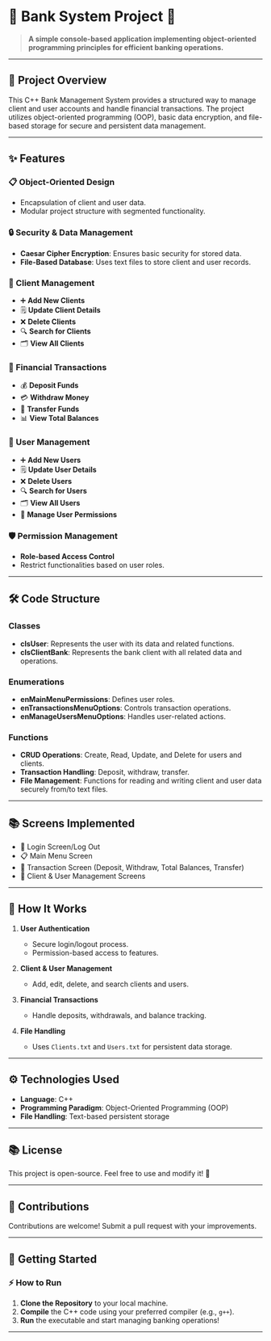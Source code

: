 # 🏦 Bank System Project 💼

> **A simple console-based application implementing object-oriented programming principles for efficient banking operations.**

---

## 🌟 Project Overview

This C++ Bank Management System provides a structured way to manage client and user accounts and handle financial transactions. The project utilizes object-oriented programming (OOP), basic data encryption, and file-based storage for secure and persistent data management.

---

## ✨ Features

### 📋 Object-Oriented Design
- Encapsulation of client and user data.
- Modular project structure with segmented functionality.

### 🔒 Security & Data Management
- **Caesar Cipher Encryption**: Ensures basic security for stored data.
- **File-Based Database**: Uses text files to store client and user records.

### 👥 Client Management
- ➕ **Add New Clients**
- 🗒️ **Update Client Details**
- ❌ **Delete Clients**
- 🔍 **Search for Clients**
- 🗂 **View All Clients**

### 💸 Financial Transactions
- 💰 **Deposit Funds**
- 💳 **Withdraw Money**
- 🔄 **Transfer Funds**
- 📊 **View Total Balances**

### 🤝 User Management
- ➕ **Add New Users**
- 🗒️ **Update User Details**
- ❌ **Delete Users**
- 🔍 **Search for Users**
- 🗂 **View All Users**
- 🔐 **Manage User Permissions**

### 🛡️ Permission Management
- **Role-based Access Control**
- Restrict functionalities based on user roles.

---

## 🛠️ Code Structure

### Classes
- **clsUser**: Represents the user with its data and related functions.
- **clsClientBank**: Represents the bank client with all related data and operations.

### Enumerations
- **enMainMenuPermissions**: Defines user roles.
- **enTransactionsMenuOptions**: Controls transaction operations.
- **enManageUsersMenuOptions**: Handles user-related actions.

### Functions
- **CRUD Operations**: Create, Read, Update, and Delete for users and clients.
- **Transaction Handling**: Deposit, withdraw, transfer.
- **File Management**: Functions for reading and writing client and user data securely from/to text files.

---

## 📚 Screens Implemented
- 🔐 Login Screen/Log Out 
- 📋 Main Menu Screen
- 💸 Transaction Screen (Deposit, Withdraw, Total Balances, Transfer)
- 📅 Client & User Management Screens

---

## 🔧 How It Works

1. **User Authentication**
   - Secure login/logout process.
   - Permission-based access to features.

2. **Client & User Management**
   - Add, edit, delete, and search clients and users.
   
3. **Financial Transactions**
   - Handle deposits, withdrawals, and balance tracking.
   
4. **File Handling**
   - Uses `Clients.txt` and `Users.txt` for persistent data storage.
   
---

## ⚙️ Technologies Used
- **Language**: C++
- **Programming Paradigm**: Object-Oriented Programming (OOP)
- **File Handling**: Text-based persistent storage

---

## 📚 License
This project is open-source. Feel free to use and modify it! 🎉

---

## 🤝 Contributions
Contributions are welcome! Submit a pull request with your improvements.

---

## 🏁 Getting Started

### ⚡ How to Run
1. **Clone the Repository** to your local machine.
2. **Compile** the C++ code using your preferred compiler (e.g., `g++`).
3. **Run** the executable and start managing banking operations!

---
